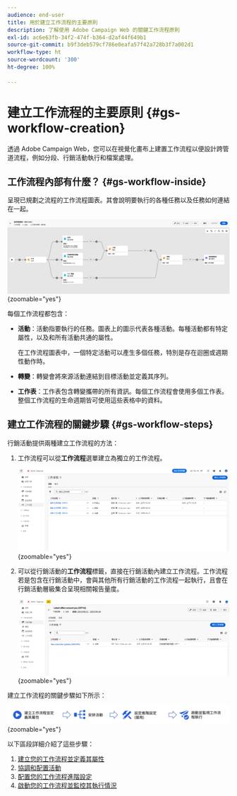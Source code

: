 ```yaml
---
audience: end-user
title: 用於建立工作流程的主要原則
description: 了解使用 Adobe Campaign Web 的關鍵工作流程原則
exl-id: ac6e63fb-34f2-474f-b364-d2af44f649b1
source-git-commit: b9f3deb579cf786e0eafa57f42a728b3f7a002d1
workflow-type: ht
source-wordcount: '300'
ht-degree: 100%

---
```


# 建立工作流程的主要原則 {#gs-workflow-creation}

透過 Adobe Campaign Web，您可以在視覺化畫布上建置工作流程以便設計跨管道流程，例如分段、行銷活動執行和檔案處理。

## 工作流程內部有什麼？ {#gs-workflow-inside}

呈現已規劃之流程的工作流程圖表。其會說明要執行的各種任務以及任務如何連結在一起。

![呈現工作及其連線的工作流程範例圖表](assets/workflow-example.png){zoomable="yes"}

每個工作流程都包含：

* **活動**：活動指要執行的任務。圖表上的圖示代表各種活動。每種活動都有特定屬性，以及和所有活動共通的屬性。

  在工作流程圖表中，一個特定活動可以產生多個任務，特別是存在迴圈或週期性動作時。

* **轉變**：轉變會將來源活動連結到目標活動並定義其序列。

* **工作表**：工作表包含轉變攜帶的所有資訊。每個工作流程會使用多個工作表。整個工作流程的生命週期皆可使用這些表格中的資料。

## 建立工作流程的關鍵步驟 {#gs-workflow-steps}

行銷活動提供兩種建立工作流程的方法：

1. 工作流程可以從&#x200B;**工作流程**&#x200B;選單建立為獨立的工作流程。

   ![建立獨立工作流程之介面的螢幕擷圖](assets/create-a-standalone-wf.png){zoomable="yes"}

1. 可以從行銷活動的&#x200B;**工作流程**&#x200B;標籤，直接在行銷活動內建立工作流程。工作流程若是包含在行銷活動中，會與其他所有行銷活動的工作流程一起執行，且會在行銷活動層級集合呈現相關報告量度。

   ![在行銷活動中建立工作流程之介面的螢幕擷圖](assets/create-a-wf-from-a-campaign.png){zoomable="yes"}

建立工作流程的關鍵步驟如下所示：

![呈現工作流程建立流程的圖表](assets/workflow-creation-process.png){zoomable="yes"}

以下區段詳細介紹了這些步驟：

1. [建立您的工作流程並定義其屬性](create-workflow.md)
1. [協調和配置活動](orchestrate-activities.md)
1. [配置您的工作流程進階設定](workflow-settings.md)
1. [啟動您的工作流程並監控其執行情況](start-monitor-workflows.md)
